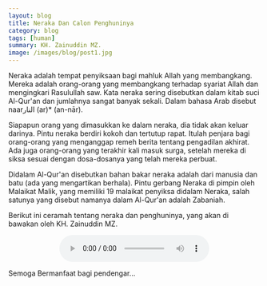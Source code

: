 ```yaml
---
layout: blog
title: Neraka Dan Calon Penghuninya
category: blog
tags: [human]  
summary: KH. Zainuddin MZ.
image: /images/blog/post1.jpg
---
```


Neraka adalah tempat penyiksaan bagi mahluk Allah yang membangkang. Mereka adalah orang-orang yang membangkang terhadap syariat Allah dan mengingkari Rasulullah saw.
Kata neraka sering disebutkan dalam kitab suci Al-Qur'an dan jumlahnya sangat banyak sekali. Dalam bahasa Arab disebut naarالنار (ar)* (an-nār).

Siapapun orang yang dimasukkan ke dalam neraka, dia tidak akan keluar darinya. Pintu neraka berdiri kokoh dan tertutup rapat. Itulah penjara bagi orang-orang yang menganggap remeh berita tentang pengadilan akhirat.
Ada juga orang-orang yang terakhir kali masuk surga, setelah mereka di siksa sesuai dengan dosa-dosanya yang telah mereka perbuat.

Didalam Al-Qur'an disebutkan bahan bakar neraka adalah dari manusia dan batu (ada yang mengartikan berhala). Pintu gerbang Neraka di pimpin oleh Malaikat Malik, yang memiliki 19 malaikat penyiksa didalam Neraka, salah satunya yang disebut namanya dalam Al-Qur'an adalah Zabaniah.

Berikut ini ceramah tentang neraka dan penghuninya, yang akan di bawakan oleh KH. Zainuddin MZ.

<center><audio controls="controls" "show">
  <source src="KH Zainuddin MZ - Para Kekasih Allah.ogg" type="audio/ogg" />
</audio></center>

Semoga Bermanfaat bagi pendengar...
